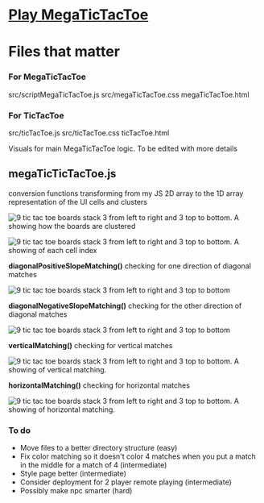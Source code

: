 # [Play MegaTicTacToe](https://ifelawal.github.io/jsminigames-projects/ticTacToe/megaTicTacToe.html)

# Files that matter

### For MegaTicTacToe
src/scriptMegaTicTacToe.js
src/megaTicTacToe.css
megaTicTacToe.html

### For TicTacToe
src/ticTacToe.js
src/ticTacToe.css
ticTacToe.html

Visuals for main MegaTicTacToe logic. 
To be edited with more details

## megaTicTicTacToe.js
conversion functions transforming from my JS 2D array to the 1D array
representation of the UI cells and clusters

![9 tic tac toe boards stack 3 from left to right and 3 top to bottom. A showing how the boards are clustered](https://drive.google.com/uc?id=14k3O1iBkWyBVgRvxWldL8s0leKUHcAZn)

![9 tic tac toe boards stack 3 from left to right and 3 top to bottom. A showing of each cell index](https://drive.google.com/uc?id=1hZDlNCO-34Tgez7dIPzXrCopSFVpZ5EK) 

**diagonalPositiveSlopeMatching()**
checking for one direction of diagonal matches

![9 tic tac toe boards stack 3 from left to right and 3 top to bottom](https://drive.google.com/uc?id=1ZvoZHWI8Kq2qfFh2MRDqhzRmgdiehXWg) 

**diagonalNegativeSlopeMatching()**
checking for the other direction of diagonal matches

![9 tic tac toe boards stack 3 from left to right and 3 top to bottom](https://drive.google.com/file/d/1JWvtDPvkoJxemBJmDCqPu2ZbE7JodNXL/view?usp=sharing)

**verticalMatching()**
checking for vertical matches

![9 tic tac toe boards stack 3 from left to right and 3 top to bottom. A showing of vertical matching.](https://drive.google.com/uc?id=1iAID27eTHHvtqqmRrNu5BcFvxCCjS8Z3) 

**horizontalMatching()**
checking for horizontal matches

![9 tic tac toe boards stack 3 from left to right and 3 top to bottom. A showing of horizontal matching.](https://drive.google.com/uc?id=1HWgjS8JIZquvhD5ReDaIp_Up8bhXNRGY)


### To do
- Move files to a better directory structure (easy)
- Fix color matching so it doesn't color 4 matches when you put a match in the middle for a match of 4 (intermediate)
- Style page better (intermediate)
- Consider deployment for 2 player remote playing (intermediate)
- Possibly make npc smarter (hard)
